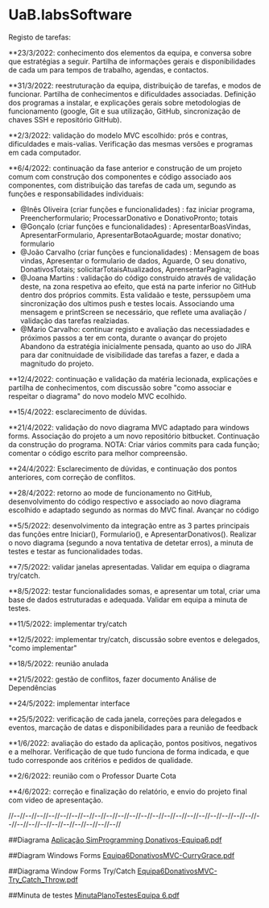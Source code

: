 # UaB.labsSoftware

Registo de tarefas:

**23/3/2022: conhecimento dos elementos da equipa, e conversa sobre que estratégias a seguir. Partilha de informações gerais e disponibilidades de cada um
para tempos de trabalho, agendas, e contactos.

**31/3/2022: reestruturação da equipa, distribuição de tarefas, e modos de funcionar. Partilha de conhecimentos e dificuldades associadas. 
Definição dos programas a instalar, e explicações gerais sobre metodologias de funcionamento (google, Git e sua utilização, GitHub, sincronização de chaves SSH e repositório GitHub).

**2/3/2022: validação do modelo MVC escolhido: prós e contras, dificuldades e mais-valias. Verificação das mesmas versões e programas em cada computador.

**6/4/2022: continuação da fase anterior e construção de um projeto comum com construção dos componentes e código associado aos componentes, com distribuição das tarefas de cada um, segundo as funções e responsabilidades individuais:
  - @Inês Oliveira (criar funções e funcionalidades) : faz iniciar programa, Preencherformulario; ProcessarDonativo e DonativoPronto; totais
  - @Gonçalo (criar funções e funcionalidades) : ApresentarBoasVindas, ApresentarFormulario, ApresentarBotaoAguarde; mostar donativo; formulario
  - @João Carvalho (criar funções e funcionalidades) : Mensagem de boas vindas, Apresentar o formulario de dados, Aguarde, O seu donativo, DonativosTotais; solicitarTotaisAtualizados, AprensentarPagina;
  - @Joana Martins : validação do código construido através de validação deste, na zona respetiva ao efeito, que está na parte inferior no GitHub dentro dos próprios commits. Esta validaão e teste, perssupõem uma sincronização dos ultimos push e testes locais. Associando uma mensagem e printScreen se necessário, que reflete uma avaliação / validação das tarefas realziadas.
  - @Mario Carvalho: continuar registo e avaliação das necessiadades e próximos passos a ter em conta, durante o avançar do projeto
Abandono da estratégia inicialmente pensada, quanto ao uso do JIRA para dar conitnuidade de visibilidade das tarefas a fazer, e dada a magnitudo do projeto.

**12/4/2022: continuação e validação da matéria lecionada, explicações e partilha de conhecimentos, com discussão sobre "como associar e respeitar o diagrama" do novo modelo MVC ecolhido.

**15/4/2022:  esclarecimento de dúvidas.

**21/4/2022: validação do novo diagrama MVC adaptado para windows forms. Associação do projeto a um novo repositório bitbucket. Continuação da construção do programa. NOTA: Criar vários commits para cada função; comentar o código escrito para melhor compreensão.

**24/4/2022: Esclarecimento de dúvidas, e continuação dos pontos anteriores, com correção de conflitos.

**28/4/2022: retorno ao mode de funcionamento no GitHub, desenvolvimento do código respectivo e associado ao novo diagrama escolhido e adaptado segundo as normas do MVC final. Avançar no código 

**5/5/2022: desenvolvimento da integração entre as 3 partes principais das funções entre Iniciar(), Formulario(), e ApresentarDonativos(). Realizar o novo diagrama (segundo a nova tentativa de detetar erros), a minuta de testes e testar as funcionalidades todas.

**7/5/2022: validar janelas apresentadas. Validar em equipa o diagrama try/catch.

**8/5/2022: testar funcionalidades somas, e apresentar um total, criar uma base de dados estruturadas e adequada. Validar em equipa a minuta de testes.

**11/5/2022: implementar try/catch 

**12/5/2022: implementar try/catch, discussão sobre eventos e delegados, "como implementar"

**18/5/2022: reunião anulada 

**21/5/2022: gestão de conflitos, fazer documento Análise de Dependências

**24/5/2022: implementar interface
  
**25/5/2022: verificação de cada janela, correções para delegados e eventos, marcação de datas e disponibilidades para a reunião de feedback

**1/6/2022: avaliação do estado da aplicação, pontos positivos, negativos e a melhorar. Verificação de que tudo funciona de forma indicada, e que tudo corresponde aos critérios e pedidos de qualidade.

**2/6/2022: reunião com o Professor Duarte Cota <feedback professor>
  
**4/6/2022: correção e finalização do relatório, e envio do projeto final com video de apresentação.
  
//--//--//--//--//--//--//--//--//--//--//--//--//--//--//--//--//--//--//--//--//--//--//--//--//--//--//--//--//--//--//--//

##Diagrama
[Aplicação SimProgramming Donativos-Equipa6.pdf](https://github.com/MP-C/UaB.labsSoftware/files/8587255/Aplicacao.SimProgramming.Donativos-Equipa6.pdf)

##Diagram Windows Forms
[Equipa6DonativosMVC-CurryGrace.pdf](https://github.com/MP-C/UaB.labsSoftware/files/8587257/Equipa6DonativosMVC-CurryGrace.pdf)

 ##Diagrama Window Forms Try/Catch
[Equipa6DonativosMVC-Try_Catch_Throw.pdf](https://github.com/MP-C/UaB.labsSoftware/files/8646755/Equipa6DonativosMVC-Try_Catch_Throw.pdf)
  
 ##Minuta de testes
[MinutaPlanoTestesEquipa 6.pdf](https://github.com/MP-C/UaB.labsSoftware/files/8646756/MinutaPlanoTestesEquipa.6.pdf)

